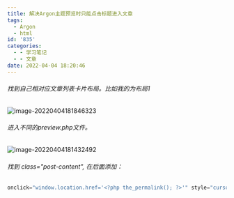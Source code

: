 ```yaml
---
title: 解决Argon主题预览时只能点击标题进入文章
tags:
  - Argon
  - html
id: '835'
categories:
  - - 学习笔记
  - - 文章
date: 2022-04-04 18:20:46
---
```


###### 找到自己相对应文章列表卡片布局。比如我的为布局1

![image-20220404181846323](https://www.wangwangyz.site/%E4%B8%AA%E4%BA%BA%E5%9B%BE%E5%BA%8A/image-20220404181846323.png)

###### 进入不同的preview.php文件。

![image-20220404181432492](https://www.wangwangyz.site/%E4%B8%AA%E4%BA%BA%E5%9B%BE%E5%BA%8A/image-20220404181432492.png)

###### 找到 class="post-content", 在后面添加：

```js
onclick="window.location.href='<?php the_permalink(); ?>'" style="cursor: pointer"
```